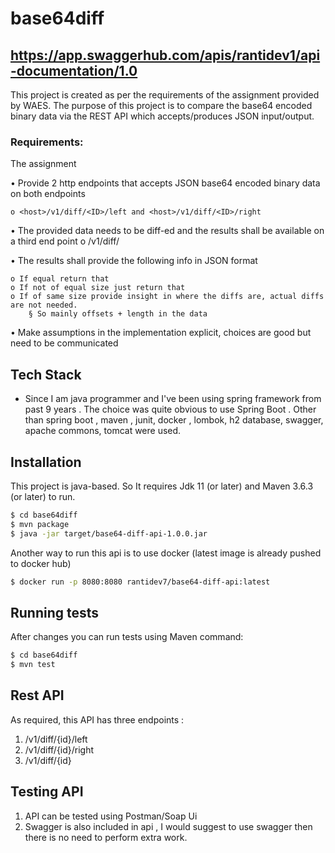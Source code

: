 # base64diff

## https://app.swaggerhub.com/apis/rantidev1/api-documentation/1.0

This project is created as per the requirements of the assignment provided by WAES.
The purpose of this project is to compare the base64 encoded binary data via the
REST API which accepts/produces JSON input/output. 


### Requirements:
	
The assignment

• Provide 2 http endpoints that accepts JSON base64 encoded binary data on both endpoints

	o <host>/v1/diff/<ID>/left and <host>/v1/diff/<ID>/right
• The provided data needs to be diff-ed and the results shall be available on a third end point
	o <host>/v1/diff/<ID>
	
• The results shall provide the following info in JSON format

	o If equal return that
	o If not of equal size just return that
	o If of same size provide insight in where the diffs are, actual diffs are not needed.
		§ So mainly offsets + length in the data
• Make assumptions in the implementation explicit, choices are good but need to be communicated

## Tech Stack

* Since I am java programmer and I've been using spring framework from past 9 years . The choice was quite obvious to use Spring Boot .
Other than spring boot , maven , junit, docker , lombok, h2 database, swagger, apache commons, tomcat were used. 

## Installation

This project is java-based. So It requires Jdk 11 (or later) and Maven 3.6.3 (or later)  to run.

```sh
$ cd base64diff
$ mvn package
$ java -jar target/base64-diff-api-1.0.0.jar 
```
Another way to run this api is to use docker (latest image is already pushed to docker hub)

```sh
$ docker run -p 8080:8080 rantidev7/base64-diff-api:latest

```


## Running tests
After changes you can run tests using Maven command:
```sh
$ cd base64diff
$ mvn test
```

## Rest API

 As required, this API has three endpoints :
  1. /v1/diff/{id}/left
  2. /v1/diff/{id}/right
  3. /v1/diff/{id}

## Testing API
1. API can be tested using Postman/Soap Ui
2. Swagger is also included in api , I would suggest to use swagger then there is no need to perform extra work.
